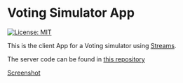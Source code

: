 # Voting Simulator App

[![License: MIT](https://img.shields.io/badge/License-MIT-yellow.svg)](https://opensource.org/licenses/MIT)

This is the client App for a Voting simulator using [Streams](https://developer.apple.com/documentation/corefoundation/1539739-cfstreamcreatepairwithsockettoho).

The server code can be found in [this repository](https://github.com/lauabitante/urna-distribuida)

[Screenshot](https://i.imgur.com/s8IUzeN.png)
